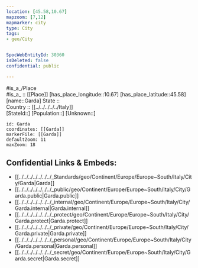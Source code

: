 ```yaml
---
location: [45.58,10.67] 
mapzoom: [7,12] 
mapmarker: city 
type: City
tags:
- geo/City


SpocWebEntityId: 30360
isDeleted: false
confidential: public

---
```

#is_a_/Place  
#is_a_ :: [[Place]] 
[has_place_longitude::10.67] 
[has_place_latitude::45.58] 
[name::Garda] 
State ::  
Country :: [[../../../../../Italy]]  
[StateId::] 
[Population::] 
[Unknown::] 


```leaflet
id: Garda
coordinates: [[Garda]] 
markerFile: [[Garda]] 
defaultZoom: 11 
maxZoom: 18
```


## Confidential Links & Embeds: 
- [[../../../../../../../_Standards/geo/Continent/Europe/Europe~South/Italy/City/Garda|Garda]] 
- [[../../../../../../../_public/geo/Continent/Europe/Europe~South/Italy/City/Garda.public|Garda.public]] 
- [[../../../../../../../_internal/geo/Continent/Europe/Europe~South/Italy/City/Garda.internal|Garda.internal]] 
- [[../../../../../../../_protect/geo/Continent/Europe/Europe~South/Italy/City/Garda.protect|Garda.protect]] 
- [[../../../../../../../_private/geo/Continent/Europe/Europe~South/Italy/City/Garda.private|Garda.private]] 
- [[../../../../../../../_personal/geo/Continent/Europe/Europe~South/Italy/City/Garda.personal|Garda.personal]] 
- [[../../../../../../../_secret/geo/Continent/Europe/Europe~South/Italy/City/Garda.secret|Garda.secret]] 
